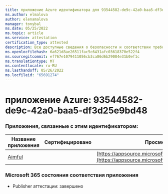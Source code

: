 ```yaml
---
title: приложение Azure идентификатора для 93544582-de9c-42a0-baa5-df3d25e9bd48
ms.author: elmalova
author: elenamalova
manager: tonybal
ms.date: 05/25/2022
ms.topic: article
ms.service: attestation
certification_type: attested
description: Все доступные сведения о безопасности и соответствии требованиям для 93544582-de9c-42a0-baa5-df3d25e9bd48.
ms.openlocfilehash: 6a621d8ae26511fac5c6431afc03618370e522f4
ms.sourcegitcommit: ef767e1079411056cb3ca86d6b29084e31b0ef1c
ms.translationtype: MT
ms.contentlocale: ru-RU
ms.lasthandoff: 05/26/2022
ms.locfileid: "65691274"
---
```

# <a name="azure-app-id-93544582-de9c-42a0-baa5-df3d25e9bd48"></a>приложение Azure: 93544582-de9c-42a0-baa5-df3d25e9bd48


### <a name="apps-associated-with-this-id"></a>Приложения, связанные с этим идентификатором:
| **Название приложения** | **Сертифицировано** | **Просмотр в AppSource** |
|--------------|---------------|-----------------------|
| [Aimful](../forward/WA200003698.md) |  | [https://appsource.microsoft.com/product/office/WA200003698](https://appsource.microsoft.com/product/office/WA200003698) |

### <a name="microsoft-365-app-compliance-status"></a>Microsoft 365 состояния соответствия приложения
- Publisher аттестации: завершено
